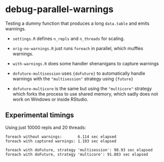 # debug-parallel-warnings


Testing a dummy function that produces a long `data.table` and emits warnings.

- `settings.R` defines `n_repls` and `n_threads` for scaling.

- `orig-no-warnings.R` just runs `foreach` in parallel, which muffles warnings.
- `with-warnings.R` does some handler shenanigans to capture warnings
- `dofuture-multisession` uses `{doFuture}` to automatically handle warnings with the `"multisession"` strategy using `{future}`
- `dofuture-multicore` is the same but using the `"multicore"` strategy which forks the process to use shared memory, 
  which sadly does not work on Windows or inside RStudio.


## Experimental timings

Using just 10000 repls and 20 threads:

```
foreach without warnings:       6.114 sec elapsed
foreach with captured warnings: 1.193 sec elapsed

foreach with doFuture, strategy 'multisession': 98.93 sec elapsed
foreach with doFuture, strategy 'multicore': 91.883 sec elapsed
```
